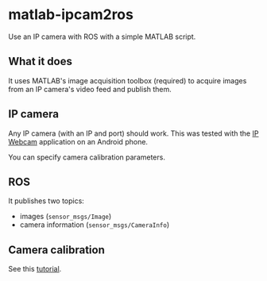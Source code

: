 # matlab-ipcam2ros

Use an IP camera with ROS with a simple MATLAB script.

## What it does

It uses MATLAB's image acquisition toolbox (required) to acquire images from an IP camera's video feed and publish them.

## IP camera

Any IP camera (with an IP and port) should work. This was tested with the [IP Webcam](https://play.google.com/store/apps/details?id=com.pas.webcam) application on an Android phone.

You can specify camera calibration parameters.

## ROS

It publishes two topics:

* images (`sensor_msgs/Image`)
* camera information (`sensor_msgs/CameraInfo`)

## Camera calibration

See this [tutorial](http://wiki.ros.org/camera_calibration/Tutorials/MonocularCalibration).